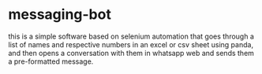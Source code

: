 # messaging-bot

this is a simple software based on selenium automation that goes through a list of 
names and respective numbers in an excel or csv sheet using panda, and then opens a
conversation with them in whatsapp web and sends them a pre-formatted message.
